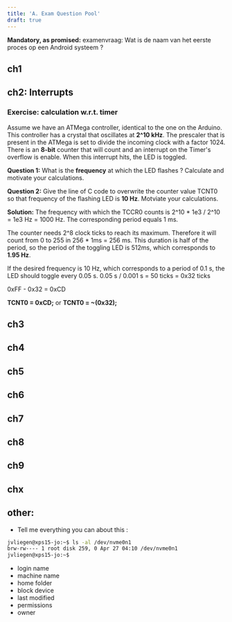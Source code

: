 ```yaml
---
title: 'A. Exam Question Pool'
draft: true
---
```


**Mandatory, as promised:** examenvraag: Wat is de naam van het eerste proces op een Android systeem ?

## ch1
## ch2: Interrupts

### Exercise: calculation w.r.t. timer

Assume we have an ATMega controller, identical to the one on the Arduino. This controller has a crystal that oscillates at **2^10 kHz**. The prescaler that is present in the ATMega is set to divide the incoming clock with a factor 1024.
There is an **8-bit** counter that will count and an interrupt on the Timer's overflow is enable. When this interrupt hits, the LED is toggled.

**Question 1:** What is the **frequency** at which the LED flashes ? Calculate and motivate your calculations.

**Question 2:** Give the line of C code to overwrite the counter value TCNT0 so that frequency of the flashing LED is **10 Hz**. Motviate your calculations.

**Solution:**
The frequency with which the TCCR0 counts is 2^10 * 1e3 / 2^10 = 1e3 Hz = 1000 Hz. The corresponding period equals 1 ms.

The counter needs 2^8 clock ticks to reach its maximum. Therefore it will count from 0 to 255 in 256 * 1ms = 256 ms. This duration is half of the period, so the period of the toggling LED is 512ms, which corresponds to **1.95 Hz**.

If the desired frequency is 10 Hz, which corresponds to a period of 0.1 s, the LED should toggle every 0.05 s.
0.05 s / 0.001 s  = 50 ticks = 0x32 ticks

0xFF - 0x32 = 0xCD

**TCNT0 = 0xCD;** or **TCNT0 = ~(0x32);**


## ch3
## ch4
## ch5
## ch6
## ch7
## ch8
## ch9
## chx

## other:

* Tell me everything you can about this :
```bash
jvliegen@xps15-jo:~$ ls -al /dev/nvme0n1
brw-rw---- 1 root disk 259, 0 Apr 27 04:10 /dev/nvme0n1
jvliegen@xps15-jo:~$ 
```

  * login name
  * machine name
  * home folder
  * block device
  * last modified
  * permissions
  * owner
